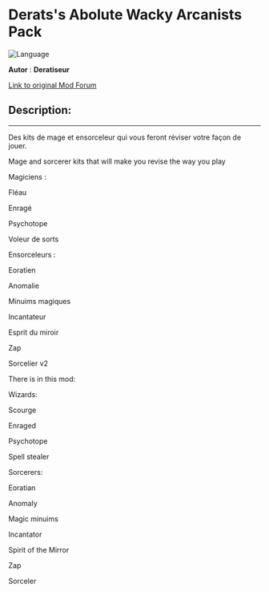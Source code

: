 # Derats's Abolute Wacky Arcanists Pack

![Language](https://img.shields.io/static/v1?label=language&message=english%20%7C%20french%20%7C%20&color=informational)

**Autor** : **Deratiseur**

[Link to original Mod Forum](https://www.baldursgateworld.fr/viewtopic.php?t=33790)


## Description:
------------

Des kits de mage et ensorceleur qui vous feront réviser votre façon de jouer.

Mage and sorcerer kits that will make you revise the way you play


Magiciens :

Fléau

Enragé

Psychotope

Voleur de sorts

Ensorceleurs :

Eoratien

Anomalie

Minuims magiques

Incantateur

Esprit du miroir


Zap

Sorcelier v2


There is in this mod:

Wizards:

Scourge

Enraged

Psychotope

Spell stealer




Sorcerers:

Eoratian

Anomaly

Magic minuims

Incantator

Spirit of the Mirror

Zap

Sorceler
